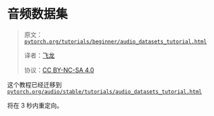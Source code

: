 # 音频数据集

> 原文：[`pytorch.org/tutorials/beginner/audio_datasets_tutorial.html`](https://pytorch.org/tutorials/beginner/audio_datasets_tutorial.html)
>
> 译者：[飞龙](https://github.com/wizardforcel)
>
> 协议：[CC BY-NC-SA 4.0](http://creativecommons.org/licenses/by-nc-sa/4.0/)

这个教程已经迁移到[`pytorch.org/audio/stable/tutorials/audio_datasets_tutorial.html`](https://pytorch.org/audio/stable/tutorials/audio_datasets_tutorial.html)

将在 3 秒内重定向。
